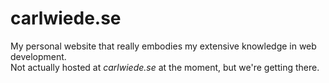 # carlwiede.se
My personal website that really embodies my extensive knowledge in web development.<br>
Not actually hosted at *carlwiede.se* at the moment, but we're getting there.

